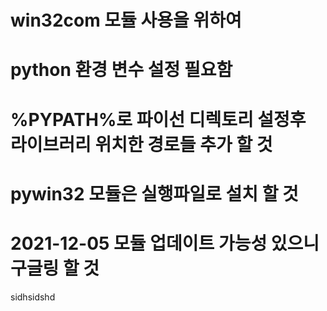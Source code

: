 # win32com 모듈 사용을 위하여
# python 환경 변수 설정 필요함
# %PYPATH%로 파이선 디렉토리 설정후 라이브러리 위치한 경로들 추가 할 것
# pywin32 모듈은 실행파일로 설치 할 것
# 2021-12-05 모듈 업데이트 가능성 있으니 구글링 할 것

sidhsidshd
